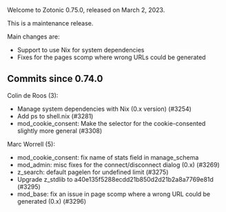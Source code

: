 Welcome to Zotonic 0.75.0, released on March 2, 2023.

This is a maintenance release.

Main changes are:

*   Support to use Nix for system dependencies
*   Fixes for the pages scomp where wrong URLs could be generated



Commits since 0.74.0
--------------------

Colin de Roos (3):

*   Manage system dependencies with Nix (0.x version) (#3254)
*   Add ps to shell.nix (#3281)
*   mod\_cookie\_consent: Make the selector for the cookie-consented slightly more general (#3308)

Marc Worrell (5):

*   mod\_cookie\_consent: fix name of stats field in manage\_schema
*   mod\_admin: misc fixes for the connect/disconnect dialog (0.x) (#3269)
*   z\_search: default pagelen for undefined limit (#3275)
*   Upgrade z\_stdlib to a40e135f5288ecdd21b850d2d21b2a8a7769e81d (#3295)
*   mod\_base: fix an issue in page scomp where a wrong URL could be generated (0.x) (#3296)